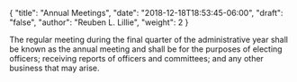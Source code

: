 {
	"title": "Annual Meetings",
	"date": "2018-12-18T18:53:45-06:00",
	"draft": "false",
	"author": "Reuben L. Lillie",
	"weight": 2
}

The regular meeting during the final quarter of the administrative year shall be known as the annual meeting and shall be for the purposes of electing officers; receiving reports of officers and committees; and any other business that may arise.
